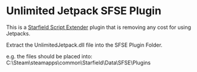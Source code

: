 # Unlimited Jetpack SFSE Plugin  

This is a [Starfield Script Extender](https://github.com/ianpatt/sfse) plugin that is removing any cost for using Jetpacks.


Extract the UnlimitedJetpack.dll file into the SFSE Plugin Folder.

e.g. the files should be placed into:
C:\Steam\steamapps\common\Starfield\Data\SFSE\Plugins